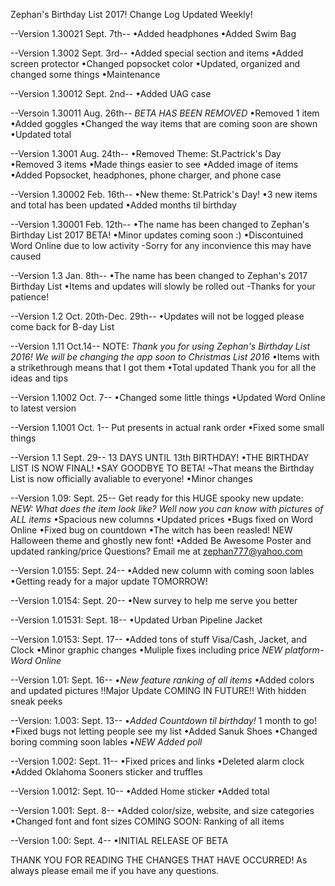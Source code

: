 Zephan's Birthday List 2017! Change Log 
Updated Weekly!

--Version 1.30021 Sept. 7th--
•Added headphones
•Added Swim Bag

--Version 1.3002 Sept. 3rd--
•Added special section and items
•Added screen protector
•Changed popsocket color
•Updated, organized and changed some things
•Maintenance

--Version 1.30012 Sept. 2nd--
•Added UAG case

--Versoin 1.30011 Aug. 26th--
*BETA HAS BEEN REMOVED*
•Removed 1 item
•Added goggles
•Changed the way items that are coming soon are shown
•Updated total

--Version 1.3001 Aug. 24th--
•Removed Theme: St.Pactrick's Day
•Removed 3 items
•Made things easier to see
•Added image of items
•Added Popsocket, headphones, phone charger, and phone case

--Version 1.30002 Feb. 16th--
•New theme: St.Patrick's Day!
•3 new items and total has been updated
•Added months til birthday

--Version 1.30001 Feb. 12th--
•The name has been changed to Zephan's Birthday List 2017 BETA!
•Minor updates coming soon :)
•Discontuined Word Online due to low activity
-Sorry for any inconvience this may have caused

--Version 1.3 Jan. 8th--
•The name has been changed to Zephan's 2017 Birthday List
•Items and updates will slowly be rolled out
-Thanks for your patience!

--Version 1.2 Oct. 20th-Dec. 29th--
•Updates will not be logged please come back for B-day List

--Version 1.11 Oct.14--
NOTE: *Thank you for using Zephan's Birthday List 2016!
We will be changing the app soon to Christmas List 2016*
•Items with a strikethrough means that I got them
•Total updated
Thank you for all the ideas and tips

--Version 1.1002 Oct. 7--
•Changed some little things
•Updated Word Online to latest version

--Version 1.1001 Oct. 1--
Put presents in actual rank order
•Fixed some small things

--Version 1.1 Sept. 29--
13 DAYS UNTIL 13th BIRTHDAY!
•THE BIRTHDAY LIST IS NOW FINAL!
•SAY GOODBYE TO BETA!
~That means the Birthday List is now officially avaliable to everyone!
•Minor changes

--Version 1.09: Sept. 25--
Get ready for this HUGE spooky new update:
*NEW: What does the item look like? Well now you can know with pictures of ALL items*
•Spacious new columns
•Updated prices
•Bugs fixed on Word Online
•Fixed bug on countdown
•The witch has been reasled! NEW Halloween theme and ghostly new font!
•Added Be Awesome Poster and updated ranking/price
Questions? Email me at zephan777@yahoo.com

--Version 1.0155: Sept. 24--
•Added new column with coming soon lables
•Getting ready for a major update TOMORROW!

--Version 1.0154: Sept. 20--
•New survey to help me serve you better

--Version 1.01531: Sept. 18--
•Updated Urban Pipeline Jacket

--Version 1.0153: Sept. 17--
•Added tons of stuff Visa/Cash, Jacket, and Clock
•Minor graphic changes
•Muliple fixes including price
*NEW platform- Word Online*

--Version 1.01: Sept. 16--
 •*New feature ranking of all items*
 •Added colors and updated pictures
 !!Major Update COMING IN FUTURE!! With hidden sneak peeks

--Version: 1.003: Sept. 13--
•*Added Countdown til birthday!* 1 month to go!
•Fixed bugs not letting people see my list
•Added Sanuk Shoes
•Changed boring comming soon lables
•*NEW Added poll*


--Version 1.002: Sept. 11--
•Fixed prices and links
•Deleted alarm clock
•Added Oklahoma Sooners sticker and truffles

--Version 1.0012: Sept. 10--
•Added Home sticker
•Added total

--Version 1.001: Sept. 8--
•Added color/size, website, and size categories
•Changed font and font sizes
COMING SOON: Ranking of all items

--Version 1.00: Sept. 4--
•INITIAL RELEASE OF BETA

THANK YOU FOR READING THE CHANGES THAT HAVE OCCURRED! As always please email me if you have any questions.
